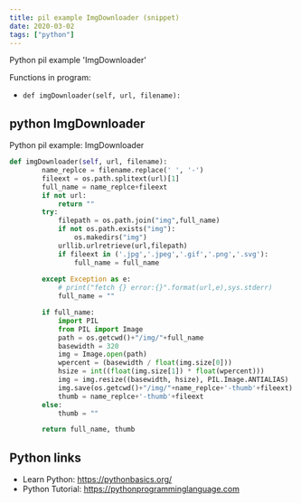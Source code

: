 ```yaml
---
title: pil example ImgDownloader (snippet)
date: 2020-03-02
tags: ["python"]
---
```

Python pil example 'ImgDownloader'

Functions in program: 
* `def imgDownloader(self, url, filename):`

## python ImgDownloader

Python pil example: ImgDownloader

```python
def imgDownloader(self, url, filename):
        name_replce = filename.replace(' ', '-')
        fileext = os.path.splitext(url)[1]
        full_name = name_replce+fileext
        if not url:
            return ""
        try:
            filepath = os.path.join("img",full_name)
            if not os.path.exists("img"):
                os.makedirs("img")
            urllib.urlretrieve(url,filepath)
            if fileext in ('.jpg','.jpeg','.gif','.png','.svg'):
                full_name = full_name
            
        except Exception as e:
            # print("fetch {} error:{}".format(url,e),sys.stderr)
            full_name = ""

        if full_name:
            import PIL
            from PIL import Image
            path = os.getcwd()+"/img/"+full_name
            basewidth = 320
            img = Image.open(path)
            wpercent = (basewidth / float(img.size[0]))
            hsize = int((float(img.size[1]) * float(wpercent)))
            img = img.resize((basewidth, hsize), PIL.Image.ANTIALIAS)
            img.save(os.getcwd()+"/img/"+name_replce+'-thumb'+fileext)
            thumb = name_replce+'-thumb'+fileext
        else:
            thumb = ""

        return full_name, thumb

```

## Python links

- Learn Python: https://pythonbasics.org/
- Python Tutorial: https://pythonprogramminglanguage.com
